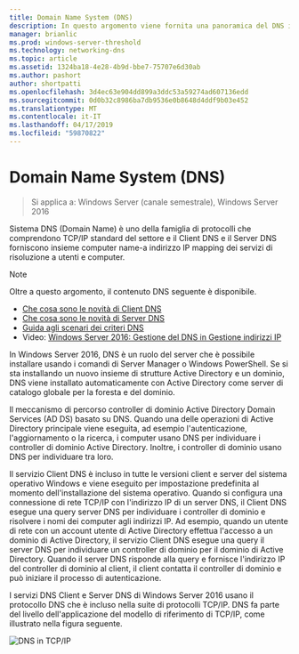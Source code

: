 ```yaml
---
title: Domain Name System (DNS)
description: In questo argomento viene fornita una panoramica del DNS in Windows Server 2016
manager: brianlic
ms.prod: windows-server-threshold
ms.technology: networking-dns
ms.topic: article
ms.assetid: 1324ba18-4e28-4b9d-bbe7-75707e6d30ab
ms.author: pashort
author: shortpatti
ms.openlocfilehash: 3d4ec63e904dd899a3ddc53a59274ad607136edd
ms.sourcegitcommit: 0d0b32c8986ba7db9536e0b8648d4ddf9b03e452
ms.translationtype: MT
ms.contentlocale: it-IT
ms.lasthandoff: 04/17/2019
ms.locfileid: "59870822"
---
```

# <a name="domain-name-system-dns"></a>Domain Name System (DNS)

>Si applica a: Windows Server (canale semestrale), Windows Server 2016

Sistema DNS (Domain Name) è uno della famiglia di protocolli che comprendono TCP/IP standard del settore e il Client DNS e il Server DNS forniscono insieme computer name-a indirizzo IP mapping dei servizi di risoluzione a utenti e computer.  
  
> [!NOTE]  
> Oltre a questo argomento, il contenuto DNS seguente è disponibile.  
>   
> -   [Che cosa sono le novità di Client DNS](What-s-New-in-DNS-Client.md)  
> -   [Che cosa sono le novità di Server DNS](What-s-New-in-DNS-Server.md)  
> -   [Guida agli scenari dei criteri DNS](deploy/DNS-Policy-Scenario-Guide.md)  
> -   Video: [Windows Server 2016: Gestione del DNS in Gestione indirizzi IP](https://channel9.msdn.com/Blogs/windowsserver/Windows-Server-2016-DNS-management-in-IPAM)  
  
In Windows Server 2016, DNS è un ruolo del server che è possibile installare usando i comandi di Server Manager o Windows PowerShell. Se si sta installando un nuovo insieme di strutture Active Directory e un dominio, DNS viene installato automaticamente con Active Directory come server di catalogo globale per la foresta e del dominio.  
  
Il meccanismo di percorso controller di dominio Active Directory Domain Services (AD DS) basato su DNS. Quando una delle operazioni di Active Directory principale viene eseguita, ad esempio l'autenticazione, l'aggiornamento o la ricerca, i computer usano DNS per individuare i controller di dominio Active Directory. Inoltre, i controller di dominio usano DNS per individuare tra loro.  
  
Il servizio Client DNS è incluso in tutte le versioni client e server del sistema operativo Windows e viene eseguito per impostazione predefinita al momento dell'installazione del sistema operativo. Quando si configura una connessione di rete TCP/IP con l'indirizzo IP di un server DNS, il Client DNS esegue una query server DNS per individuare i controller di dominio e risolvere i nomi dei computer agli indirizzi IP. Ad esempio, quando un utente di rete con un account utente di Active Directory effettua l'accesso a un dominio di Active Directory, il servizio Client DNS esegue una query il server DNS per individuare un controller di dominio per il dominio di Active Directory. Quando il server DNS risponde alla query e fornisce l'indirizzo IP del controller di dominio al client, il client contatta il controller di dominio e può iniziare il processo di autenticazione.  
  
I servizi DNS Client e Server DNS di Windows Server 2016 usano il protocollo DNS che è incluso nella suite di protocolli TCP/IP. DNS fa parte del livello dell'applicazione del modello di riferimento di TCP/IP, come illustrato nella figura seguente.  
  
![DNS in TCP/IP](../media/Domain-Name-System--DNS-/dns_in_tcpip.jpg)  
  


